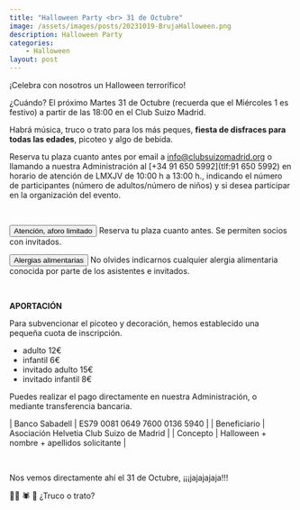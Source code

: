 ```yaml
---
title: "Halloween Party <br> 31 de Octubre"
image: /assets/images/posts/20231019-BrujaHalloween.png
description: Halloween Party
categories:
    - Halloween
layout: post
---
```


¡Celebra con nosotros un Halloween terrorífico!  
   
¿Cuándo? El próximo Martes 31 de Octubre (recuerda que el Miércoles 1 es festivo) a partir de las 18:00 en el Club Suizo Madrid.  

Habrá música, truco o trato para los más peques, <b>fiesta de disfraces para todas las edades</b>, picoteo y algo de bebida.  
  
Reserva tu plaza cuanto antes por email a [info@clubsuizomadrid.org](mailto:info@clubsuizomadrid.org) o llamando a nuestra Administración al [+34 91 650 5992](tlf:91 650 5992) en horario de atención de LMXJV de 10:00 h a 13:00 h., indicando el número de participantes (número de adultos/número de niños) y si desea participar en la organización del evento.


<br>

<button class="btn btn-danger">Atención, aforo limitado</button> Reserva tu plaza cuanto antes. Se permiten socios con invitados.  
  
<button class="btn btn-danger">Alergias alimentarias</button> No olvides indicarnos cualquier alergia alimentaria conocida por parte de los asistentes e invitados.    

<br>
    
**APORTACIÓN**   
   
Para subvencionar el picoteo y decoración, hemos establecido una pequeña cuota de inscripción.  

* adulto 12€
* infantil 6€
* invitado adulto 15€
* invitado infantil 8€  

  
Puedes realizar el pago directamente en nuestra Administración, o mediante transferencia bancaria.  

     
   | Banco Sabadell | ES79 0081 0649 7600 0136 5940 |
   | Beneficiario | Asociación Helvetia Club Suizo de Madrid |
   | Concepto | Halloween + nombre + apellidos solicitante |
  
    
<br>
        
Nos vemos directamente ahí el 31 de Octubre, ¡¡¡jajajajaja!!!  
  
🧙‍♀️ 🕷 🎃  ¿Truco o trato?    
   
   
<br>  

<!--
### Formulario de Inscripción  

<button class="btn btn-danger">AFORO COMPLETO</button> Cerramos el proceso de inscripción al haber alcanzado el máximo aforo permitido.
-->

<!--
<iframe src="https://docs.google.com/forms/d/e/1FAIpQLSfTXNuEOyzVI4KC9upEF8LJ-4yw3UBjXia10hU026sL-1yyTg/viewform?embedded=true" width="640" height="1180" frameborder="0" marginheight="0" marginwidth="0">Cargando…</iframe>
-->

